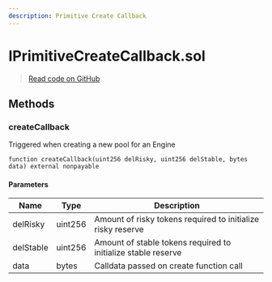 ```yaml
---
description: Primitive Create Callback
---
```


# IPrimitiveCreateCallback.sol
> [Read code on GitHub](https://github.com/primitivefinance/rmm-manager/tree/develop/contracts/interfaces/callback/IPrimitiveCreateCallback.sol)





## Methods

### createCallback

Triggered when creating a new pool for an Engine

```solidity title="Solidity"
function createCallback(uint256 delRisky, uint256 delStable, bytes data) external nonpayable
```




#### Parameters

| Name | Type | Description |
|---|---|---|
| delRisky | uint256 | Amount of risky tokens required to initialize risky reserve |
| delStable | uint256 | Amount of stable tokens required to initialize stable reserve |
| data | bytes | Calldata passed on create function call |




